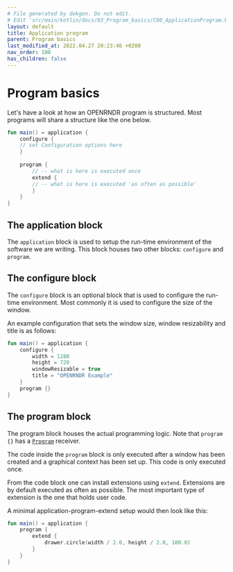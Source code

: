 ```yaml
---
# File generated by dokgen. Do not edit. 
# Edit 'src/main/kotlin/docs/03_Program_basics/C00_ApplicationProgram.kt' instead.
layout: default
title: Application program
parent: Program basics
last_modified_at: 2022.04.27 20:23:46 +0200
nav_order: 100
has_children: false
---
```

 
# Program basics

Let's have a look at how an OPENRNDR program is structured. 
Most programs will share a structure like the one below. 
 
```kotlin
fun main() = application {
    configure {
    // set Configuration options here
    }
    
    program {
        // -- what is here is executed once
        extend {
        // -- what is here is executed 'as often as possible'
        }
    }
}
``` 
 
## The application block

The `application` block is used to setup the run-time environment 
of the software we are writing. This block houses two other blocks:
`configure` and `program`.

## The configure block

The `configure` block is an optional block that is used to configure 
the run-time environment. Most commonly it is used to configure the 
size of the window.

An example configuration that sets the window size, window resizability 
and title is as follows: 
 
```kotlin
fun main() = application {
    configure {
        width = 1280
        height = 720
        windowResizable = true
        title = "OPENRNDR Example"
    }
    program {}
}
``` 
 
## The program block
    
The program block houses the actual programming logic. Note that `program {}` has a 
[`Program`](https://github.com/openrndr/openrndr/blob/v0.4.0-rc.7/openrndr-application/src/commonMain/kotlin/org/openrndr/Program.kt#L63) receiver.

The code inside the `program` block is only executed after a window has 
been created and a graphical context has been set up. This code is only 
executed once.

From the code block one can install extensions using `extend`. Extensions 
are by default executed as often as possible. The most important type of 
extension is the one that holds user code.

A minimal application-program-extend setup would then look like this: 
 
```kotlin
fun main() = application {
    program {
        extend {
            drawer.circle(width / 2.0, height / 2.0, 100.0)
        }
    }
}
``` 
